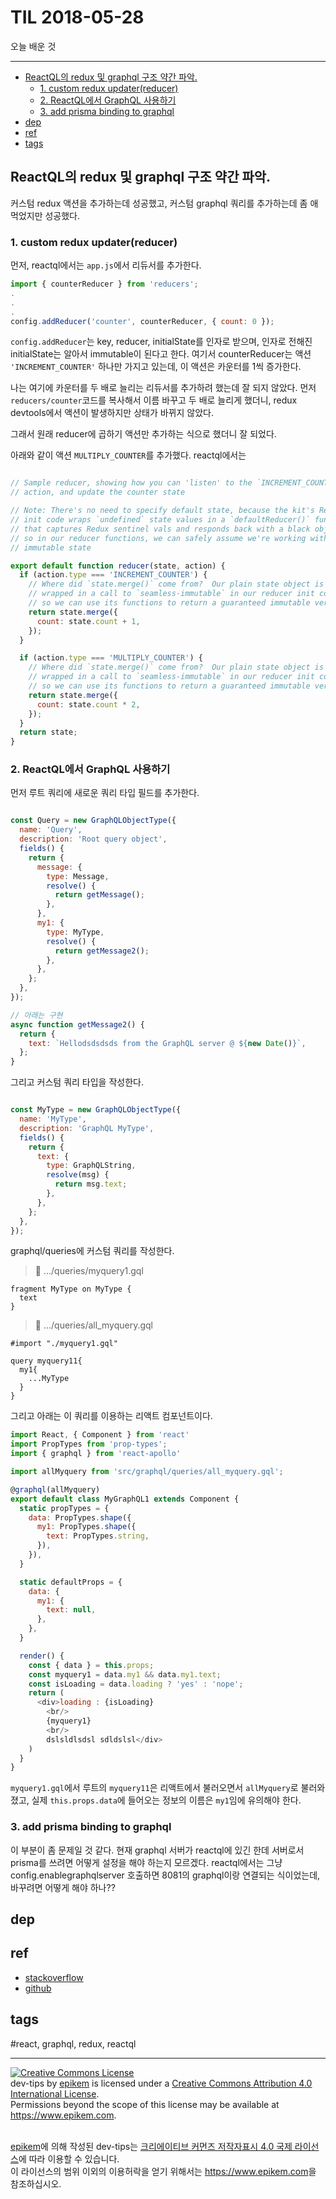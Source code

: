 # TIL 2018-05-28

오늘 배운 것

--------------------------

- [ReactQL의 redux 및 graphql 구조 약간 파악.](#reactql의-redux-및-graphql-구조-약간-파악)
  - [1. custom redux updater(reducer)](#1-custom-redux-updaterreducer)
  - [2. ReactQL에서 GraphQL 사용하기](#2-reactql에서-graphql-사용하기)
  - [3. add prisma binding to graphql](#3-add-prisma-binding-to-graphql)
- [dep](#dep)
- [ref](#ref)
- [tags](#tags)

## ReactQL의 redux 및 graphql 구조 약간 파악.
커스텀 redux 액션을 추가하는데 성공했고, 커스텀 graphql 쿼리를 추가하는데 좀 애먹었지만 성공했다.

### 1. custom redux updater(reducer)
먼저, reactql에서는 `app.js`에서 리듀서를 추가한다.
```js
import { counterReducer } from 'reducers';
.
.
.
config.addReducer('counter', counterReducer, { count: 0 });
```

`config.addReducer`는 key, reducer, initialState를 인자로 받으며, 인자로 전해진 initialState는 알아서 immutable이 된다고 한다.
여기서 counterReducer는 액션 `'INCREMENT_COUNTER'` 하나만 가지고 있는데, 이 액션은 카운터를 1씩 증가한다.

나는 여기에 카운터를 두 배로 늘리는 리듀서를 추가하려 했는데 잘 되지 않았다.
먼저 `reducers/counter`코드를 복사해서 이름 바꾸고 두 배로 늘리게 했더니, redux devtools에서 액션이 발생하지만 상태가 바뀌지 않았다.

그래서 원래 reducer에 곱하기 액션만 추가하는 식으로 했더니 잘 되었다. 


아래와 같이 액션 `MULTIPLY_COUNTER`를 추가했다. reactql에서는 
```js

// Sample reducer, showing how you can 'listen' to the `INCREMENT_COUNTER`
// action, and update the counter state

// Note: There's no need to specify default state, because the kit's Redux
// init code wraps `undefined` state values in a `defaultReducer()` function,
// that captures Redux sentinel vals and responds back with a black object --
// so in our reducer functions, we can safely assume we're working with 'real'
// immutable state

export default function reducer(state, action) {
  if (action.type === 'INCREMENT_COUNTER') {
    // Where did `state.merge()` come from?  Our plain state object is automatically
    // wrapped in a call to `seamless-immutable` in our reducer init code,
    // so we can use its functions to return a guaranteed immutable version
    return state.merge({
      count: state.count + 1,
    });
  }

  if (action.type === 'MULTIPLY_COUNTER') {
    // Where did `state.merge()` come from?  Our plain state object is automatically
    // wrapped in a call to `seamless-immutable` in our reducer init code,
    // so we can use its functions to return a guaranteed immutable version
    return state.merge({
      count: state.count * 2,
    });
  }
  return state;
}

```

### 2. ReactQL에서 GraphQL 사용하기

먼저 루트 쿼리에 새로운 쿼리 타입 필드를 추가한다.

```js

const Query = new GraphQLObjectType({
  name: 'Query',
  description: 'Root query object',
  fields() {
    return {
      message: {
        type: Message,
        resolve() {
          return getMessage();
        },
      },
      my1: {
        type: MyType,
        resolve() {
          return getMessage2();
        },
      },
    };
  },
});

// 아래는 구현
async function getMessage2() {
  return {
    text: `Hellodsdsdsds from the GraphQL server @ ${new Date()}`,
  };
} 

```
그리고 커스텀 쿼리 타입을 작성한다.
```js

const MyType = new GraphQLObjectType({
  name: 'MyType',
  description: 'GraphQL MyType',
  fields() {
    return {
      text: {
        type: GraphQLString,
        resolve(msg) {
          return msg.text;
        },
      },
    };
  },
});
```

graphql/queries에 커스텀 쿼리를 작성한다.
> :file_folder: .../queries/myquery1.gql
```gql
fragment MyType on MyType {
  text
}
```

> :file_folder: .../queries/all_myquery.gql
```gql
#import "./myquery1.gql"

query myquery11{
  my1{
    ...MyType
  }
}

```
그리고 아래는 이 쿼리를 이용하는 리액트 컴포넌트이다.

```js
import React, { Component } from 'react'
import PropTypes from 'prop-types';
import { graphql } from 'react-apollo'

import allMyquery from 'src/graphql/queries/all_myquery.gql';

@graphql(allMyquery)
export default class MyGraphQL1 extends Component {
  static propTypes = {
    data: PropTypes.shape({
      my1: PropTypes.shape({
        text: PropTypes.string,
      }),
    }),
  }

  static defaultProps = {
    data: {
      my1: {
        text: null,
      },
    },
  }

  render() {
    const { data } = this.props;
    const myquery1 = data.my1 && data.my1.text;
    const isLoading = data.loading ? 'yes' : 'nope';
    return (
      <div>loading : {isLoading}
        <br/>
        {myquery1}
        <br/>
        dslsldlsdsl sdldslsl</div>
    )
  }
}
```

`myquery1.gql`에서 루트의 `myquery11`은 리액트에서 불러오면서 `allMyquery`로 불러와졌고, 실제 `this.props.data`에 들어오는 정보의 이름은 `my1`임에 유의해야 한다.


### 3. add prisma binding to graphql

이 부분이 좀 문제일 것 같다. 현재 graphql 서버가 reactql에 있긴 한데 서버로서 prisma를 쓰려면 어떻게 설정을 해야 하는지 모르겠다. reactql에서는 그냥 config.enablegraphqlserver 호출하면 8081의 graphql이랑 연결되는 식이었는데, 바꾸려면 어떻게 해야 하나??


## dep

## ref
  - [stackoverflow](https://stackoverflow.com/questions/)
  - [github](https://github.com/Epikem)

## tags
  #react, graphql, redux, reactql



--------------------------


<!-- license start -->

<a rel="license" href="http://creativecommons.org/licenses/by/4.0/"><img alt="Creative Commons License" style="border-width:0" src="https://i.creativecommons.org/l/by/4.0/88x31.png" /></a>
<br /><span xmlns:dct="http://purl.org/dc/terms/" property="dct:title">dev-tips</span> by <a xmlns:cc="http://creativecommons.org/ns#" href="https://www.github.com/epikem/dev-tips" property="cc:attributionName" rel="cc:attributionURL">epikem</a> is licensed under a <a rel="license" href="http://creativecommons.org/licenses/by/4.0/">Creative Commons Attribution 4.0 International License</a>.<br />Permissions beyond the scope of this license may be available at <a xmlns:cc="http://creativecommons.org/ns#" href="https://www.epikem.com" rel="cc:morePermissions">https://www.epikem.com</a>.

<br /><a xmlns:cc="http://creativecommons.org/ns#" href="https://www.github.com/epikem/dev-tips" property="cc:attributionName" rel="cc:attributionURL">epikem</a>에 의해 작성된 <span xmlns:dct="http://purl.org/dc/terms/" property="dct:title">dev-tips</span>는 <a rel="license" href="http://creativecommons.org/licenses/by/4.0/">크리에이티브 커먼즈 저작자표시 4.0 국제 라이선스</a>에 따라 이용할 수 있습니다.<br />이 라이선스의 범위 이외의 이용허락을 얻기 위해서는 <a xmlns:cc="http://creativecommons.org/ns#" href="https://www.epikem.com" rel="cc:morePermissions">https://www.epikem.com</a>을 참조하십시오.

<!-- license end -->